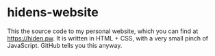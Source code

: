 # hidens-website
This the source code to my personal website, which you can find at https://hiden.pw. It is written in HTML + CSS, with a very small pinch of JavaScript. GitHub tells you this anyway.
